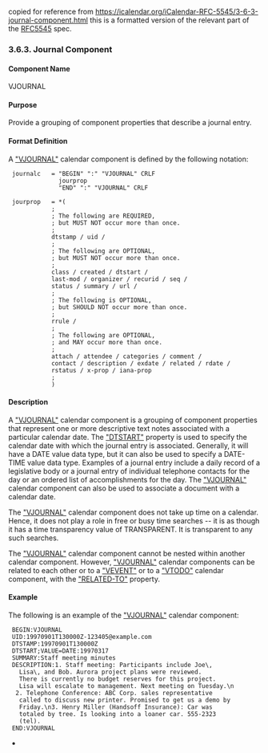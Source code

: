copied for reference from https://icalendar.org/iCalendar-RFC-5545/3-6-3-journal-component.html this is a formatted version of the relevant part of the [RFC5545](https://www.rfc-editor.org/rfc/rfc5545) spec.

### 3.6.3. Journal Component

#### Component Name

VJOURNAL

#### Purpose

Provide a grouping of component properties that describe a journal entry.

#### Format Definition

A ["VJOURNAL"](https://icalendar.org/iCalendar-RFC-5545/3-6-3-journal-component.html) calendar component is defined by the following notation:



```
 journalc   = "BEGIN" ":" "VJOURNAL" CRLF
              jourprop
              "END" ":" "VJOURNAL" CRLF
```





```
 jourprop   = *(
            ;
            ; The following are REQUIRED,
            ; but MUST NOT occur more than once.
            ;
            dtstamp / uid /
            ;
            ; The following are OPTIONAL,
            ; but MUST NOT occur more than once.
            ;
            class / created / dtstart /
            last-mod / organizer / recurid / seq /
            status / summary / url /
            ;
            ; The following is OPTIONAL,
            ; but SHOULD NOT occur more than once.
            ;
            rrule /
            ;
            ; The following are OPTIONAL,
            ; and MAY occur more than once.
            ;
            attach / attendee / categories / comment /
            contact / description / exdate / related / rdate /
            rstatus / x-prop / iana-prop
            ;
            )
```



#### Description

A ["VJOURNAL"](https://icalendar.org/iCalendar-RFC-5545/3-6-3-journal-component.html) calendar component is a grouping of component properties that represent one or more descriptive text notes associated with a particular calendar date. The ["DTSTART"](https://icalendar.org/iCalendar-RFC-5545/3-8-2-4-date-time-start.html) property is used to specify the calendar date with which the journal entry is associated. Generally, it will have a DATE value data type, but it can also be used to specify a DATE-TIME value data type. Examples of a journal entry include a daily record of a legislative body or a journal entry of individual telephone contacts for the day or an ordered list of accomplishments for the day. The ["VJOURNAL"](https://icalendar.org/iCalendar-RFC-5545/3-6-3-journal-component.html) calendar component can also be used to associate a document with a calendar date.

The ["VJOURNAL"](https://icalendar.org/iCalendar-RFC-5545/3-6-3-journal-component.html) calendar component does not take up time on a calendar. Hence, it does not play a role in free or busy time searches -- it is as though it has a time transparency value of TRANSPARENT. It is transparent to any such searches.

The ["VJOURNAL"](https://icalendar.org/iCalendar-RFC-5545/3-6-3-journal-component.html) calendar component cannot be nested within another calendar component. However, ["VJOURNAL"](https://icalendar.org/iCalendar-RFC-5545/3-6-3-journal-component.html) calendar components can be related to each other or to a ["VEVENT"](https://icalendar.org/iCalendar-RFC-5545/3-6-1-event-component.html) or to a ["VTODO"](https://icalendar.org/iCalendar-RFC-5545/3-6-2-to-do-component.html) calendar component, with the ["RELATED-TO"](https://icalendar.org/iCalendar-RFC-5545/3-8-4-5-related-to.html) property.

#### Example

The following is an example of the ["VJOURNAL"](https://icalendar.org/iCalendar-RFC-5545/3-6-3-journal-component.html) calendar component:



```
 BEGIN:VJOURNAL
 UID:19970901T130000Z-123405@example.com
 DTSTAMP:19970901T130000Z
 DTSTART;VALUE=DATE:19970317
 SUMMARY:Staff meeting minutes
 DESCRIPTION:1. Staff meeting: Participants include Joe\,
   Lisa\, and Bob. Aurora project plans were reviewed.
   There is currently no budget reserves for this project.
   Lisa will escalate to management. Next meeting on Tuesday.\n
  2. Telephone Conference: ABC Corp. sales representative
   called to discuss new printer. Promised to get us a demo by
   Friday.\n3. Henry Miller (Handsoff Insurance): Car was
   totaled by tree. Is looking into a loaner car. 555-2323
   (tel).
 END:VJOURNAL
```



- 

